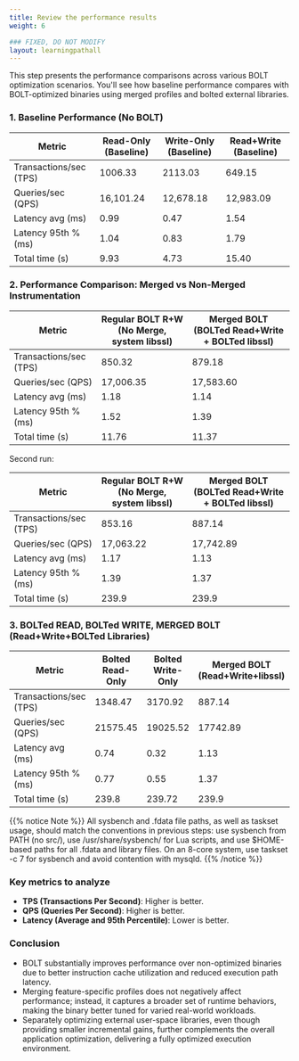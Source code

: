 ```yaml
---
title: Review the performance results
weight: 6

### FIXED, DO NOT MODIFY
layout: learningpathall
---
```


This step presents the performance comparisons across various BOLT optimization scenarios. You'll see how baseline performance compares with BOLT-optimized binaries using merged profiles and bolted external libraries.

### 1. Baseline Performance (No BOLT)

| Metric                     | Read-Only (Baseline) | Write-Only (Baseline) | Read+Write (Baseline) |
|---------------------------|----------------------|------------------------|------------------------|
| Transactions/sec (TPS)    | 1006.33              | 2113.03                | 649.15                 |
| Queries/sec (QPS)         | 16,101.24            | 12,678.18              | 12,983.09              |
| Latency avg (ms)          | 0.99                 | 0.47                   | 1.54                   |
| Latency 95th % (ms)       | 1.04                 | 0.83                   | 1.79                   |
| Total time (s)            | 9.93                 | 4.73                   | 15.40                  |

### 2. Performance Comparison: Merged vs Non-Merged Instrumentation

| Metric                     | Regular BOLT R+W (No Merge, system libssl) | Merged BOLT (BOLTed Read+Write + BOLTed libssl) |
|---------------------------|---------------------------------------------|-------------------------------------------------|
| Transactions/sec (TPS)    | 850.32                                      | 879.18                                          |
| Queries/sec (QPS)         | 17,006.35                                   | 17,583.60                                       |
| Latency avg (ms)          | 1.18                                        | 1.14                                            |
| Latency 95th % (ms)       | 1.52                                        | 1.39                                            |
| Total time (s)            | 11.76                                       | 11.37                                           |

Second run:

| Metric                     | Regular BOLT R+W (No Merge, system libssl) | Merged BOLT (BOLTed Read+Write + BOLTed libssl) |
|---------------------------|---------------------------------------------|-------------------------------------------------|
| Transactions/sec (TPS)    | 853.16                                      | 887.14                                          |
| Queries/sec (QPS)         | 17,063.22                                   | 17,742.89                                       |
| Latency avg (ms)          | 1.17                                        | 1.13                                            |
| Latency 95th % (ms)       | 1.39                                        | 1.37                                            |
| Total time (s)            | 239.9                                       | 239.9                                           |

### 3. BOLTed READ, BOLTed WRITE, MERGED BOLT (Read+Write+BOLTed Libraries)

| Metric                     | Bolted Read-Only  | Bolted Write-Only | Merged BOLT (Read+Write+libssl) | Merged BOLT (Read+Write+libcrypto) | Merged BOLT (Read+Write+libssl+libcrypto) |
|---------------------------|---------------------|-------------------|----------------------------------|------------------------------------|-------------------------------------------|
| Transactions/sec (TPS)    | 1348.47             | 3170.92           | 887.14                           | 896.58                             | 902.98                                    |
| Queries/sec (QPS)         | 21575.45            | 19025.52          | 17742.89                         | 17931.57                           | 18059.52                                  |
| Latency avg (ms)          | 0.74                | 0.32              | 1.13                             | 1.11                               | 1.11                                      |
| Latency 95th % (ms)       | 0.77                | 0.55              | 1.37                             | 1.34                               | 1.34                                      |
| Total time (s)            | 239.8               | 239.72            | 239.9                            | 239.9                              | 239.9                                     |

{{% notice Note %}}
All sysbench and .fdata file paths, as well as taskset usage, should match the conventions in previous steps: use sysbench from PATH (no src/), use /usr/share/sysbench/ for Lua scripts, and use $HOME-based paths for all .fdata and library files. On an 8-core system, use taskset -c 7 for sysbench and avoid contention with mysqld.
{{% /notice %}}

### Key metrics to analyze

- **TPS (Transactions Per Second)**: Higher is better.
- **QPS (Queries Per Second)**: Higher is better.
- **Latency (Average and 95th Percentile)**: Lower is better.

### Conclusion

- BOLT substantially improves performance over non-optimized binaries due to better instruction cache utilization and reduced execution path latency.
- Merging feature-specific profiles does not negatively affect performance; instead, it captures a broader set of runtime behaviors, making the binary better tuned for varied real-world workloads.
- Separately optimizing external user-space libraries, even though providing smaller incremental gains, further complements the overall application optimization, delivering a fully optimized execution environment.
